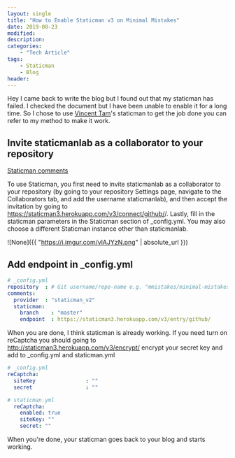 ```yaml
---
layout: single
title: "How to Enable Staticman v3 on Minimal Mistakes"
date: 2019-08-23
modified:
description:
categories:
    - "Tech Article"
tags:
    - Staticman
    - Blog
header:
---
```


Hey I came back to write the blog but I found out that my staticman has failed. I checked the document but I have been unable to enable it for a long time. So I chose to use [Vincent Tam](https://github.com/VincentTam)'s staticman to get the job done you can refer to my method to make it work.

## Invite staticmanlab as a collaborator to your repository

[Staticman comments](https://github.com/daattali/beautiful-jekyll/#staticman-comments)

To use Staticman, you first need to invite staticmanlab as a collaborator to your repository (by going to your repository Settings page, navigate to the Collaborators tab, and add the username staticmanlab), and then accept the invitation by going to https://staticman3.herokuapp.com/v3/connect/github/<username>/<repo-name>. Lastly, fill in the staticman parameters in the Staticman section of _config.yml. You may also choose a different Staticman instance other than staticmanlab.

![None]({{ "https://i.imgur.com/vlAJYzN.png" | absolute_url }})

## Add endpoint in _config.yml

```yaml
# _config.yml
repository  : # Git username/repo-name e.g. "mmistakes/minimal-mistakes"
comments:
  provider  : "staticman_v2"
  staticman:
    branch    : "master"
    endpoint  : https://staticman3.herokuapp.com/v3/entry/github/
```
When you are done, I think staticman is already working. If you need turn on reCaptcha you should going to http://staticman3.herokuapp.com/v3/encrypt/<your SECRET KEY> encrypt your secret key and add to _config.yml and staticman.yml

```yaml
# _config.yml
reCaptcha:
  siteKey                : ""
  secret                 : ""
```

```yaml
# staticman.yml
  reCaptcha:
    enabled: true
    siteKey: ""
    secret: ""
```

When you're done, your staticman goes back to your blog and starts working.